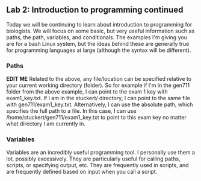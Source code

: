 ## Lab 2: Introduction to programming continued 

Today we will be continuing to learn about introduction to programming for biologists. We will focus on some basic, but very useful information such as paths, the path, variables,  and conditionals. The examples I'm giving you are for a bash Linux system, but the ideas behind these are generally true for programming languages at large (although the syntax will be different).

### Paths

**EDIT ME**
Related to the above, any file/location can be specified relative to your current working directory (folder). So for example if I'm in the gen711 folder from the above example, I can point to the exam 1 key with exam1_key.txt. If I am in the stuckert/ directory, I can point to the same file with gen711/exam1_key.txt. Alternatively, I can use the absolute path, which specifies the full path to a file. In this case, I can use /home/stuckert/gen711/exam1_key.txt to point to this exam key no matter what directory I am currently in.

### Variables 

Variables are an incredibly useful programming tool. I personally use them a lot, possibly excessively. They are particularly useful for calling paths, scripts, or specifying output, etc. They are frequently used in scripts, and are frequently defined based on input when you call a script.


